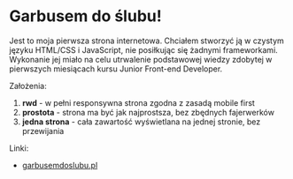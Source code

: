 # Garbusem do ślubu!

Jest to moja pierwsza strona internetowa. Chciałem stworzyć ją w czystym języku HTML/CSS i JavaScript, nie posiłkując się żadnymi frameworkami. Wykonanie jej miało na celu utrwalenie podstawowej wiedzy zdobytej w pierwszych miesiącach kursu Junior Front-end Developer.

Założenia:

1. **rwd** - w pełni responsywna strona zgodna z zasadą mobile first 
1. **prostota** - strona ma być jak najprostsza, bez zbędnych fajerwerków 
1. **jedna strona** - cała zawartość wyświetlana na jednej stronie, bez przewijania

Linki:

+ [garbusemdoslubu.pl](http://garbusemdoslubu.pl)

